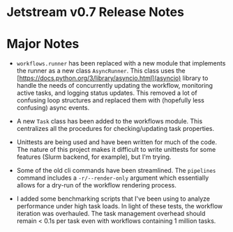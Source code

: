 # Jetstream v0.7 Release Notes

# Major Notes

- `workflows.runner` has been replaced with a new module that implements the runner as a new class `AsyncRunner`. This class uses the [https://docs.python.org/3/library/asyncio.html](asyncio) library to handle the needs of concurrently updating the workflow, monitoring active tasks, and logging status updates. This removed a lot of confusing loop structures and replaced them with (hopefully less confusing) async events.

- A new `Task` class has been added to the workflows module. This centralizes all the procedures for checking/updating task properties. 

- Unittests are being used and have been written for much of the code. The nature of this project makes it difficult to write unittests for some features (Slurm backend, for example), but I'm trying.

- Some of the old cli commands have been streamlined. The `pipelines` command includes a `-r/--render-only` argument which essentially allows for a dry-run of the workflow rendering process. 

- I added some benchmarking scripts that I've been using to analyze performance under high task loads. In light of these tests, the workflow iteration was overhauled. The task management overhead should remain < 0.1s per task even with workflows containing 1 million tasks.

